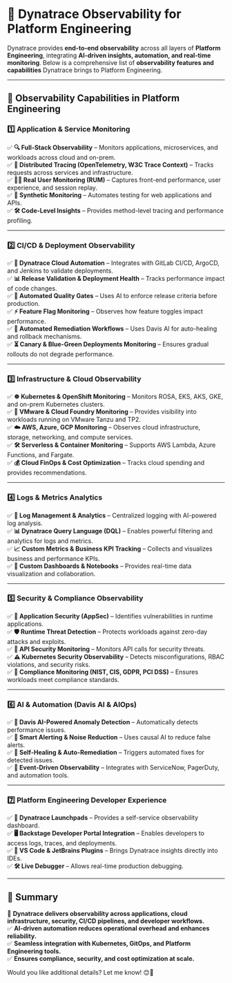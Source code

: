 # **🚀 Dynatrace Observability for Platform Engineering**  

Dynatrace provides **end-to-end observability** across all layers of **Platform Engineering**, integrating **AI-driven insights, automation, and real-time monitoring**. Below is a comprehensive list of **observability features and capabilities** Dynatrace brings to Platform Engineering.  

---  

## **📍 Observability Capabilities in Platform Engineering**  

### **1️⃣ Application & Service Monitoring**  
✅ **🔍 Full-Stack Observability** – Monitors applications, microservices, and workloads across cloud and on-prem.  
✅ **📡 Distributed Tracing (OpenTelemetry, W3C Trace Context)** – Tracks requests across services and infrastructure.  
✅ **👨‍💻 Real User Monitoring (RUM)** – Captures front-end performance, user experience, and session replay.  
✅ **🤖 Synthetic Monitoring** – Automates testing for web applications and APIs.  
✅ **🛠️ Code-Level Insights** – Provides method-level tracing and performance profiling.  

---  

### **2️⃣ CI/CD & Deployment Observability**  
✅ **🚀 Dynatrace Cloud Automation** – Integrates with GitLab CI/CD, ArgoCD, and Jenkins to validate deployments.  
✅ **📊 Release Validation & Deployment Health** – Tracks performance impact of code changes.  
✅ **🔎 Automated Quality Gates** – Uses AI to enforce release criteria before production.  
✅ **⚡ Feature Flag Monitoring** – Observes how feature toggles impact performance.  
✅ **🔄 Automated Remediation Workflows** – Uses Davis AI for auto-healing and rollback mechanisms.  
✅ **⏳ Canary & Blue-Green Deployments Monitoring** – Ensures gradual rollouts do not degrade performance.  

---  

### **3️⃣ Infrastructure & Cloud Observability**  
✅ **☸️ Kubernetes & OpenShift Monitoring** – Monitors ROSA, EKS, AKS, GKE, and on-prem Kubernetes clusters.  
✅ **🏢 VMware & Cloud Foundry Monitoring** – Provides visibility into workloads running on VMware Tanzu and TP2.  
✅ **☁️ AWS, Azure, GCP Monitoring** – Observes cloud infrastructure, storage, networking, and compute services.  
✅ **🛠️ Serverless & Container Monitoring** – Supports AWS Lambda, Azure Functions, and Fargate.  
✅ **💰 Cloud FinOps & Cost Optimization** – Tracks cloud spending and provides recommendations.  

---  

### **4️⃣ Logs & Metrics Analytics**  
✅ **📜 Log Management & Analytics** – Centralized logging with AI-powered log analysis.  
✅ **📊 Dynatrace Query Language (DQL)** – Enables powerful filtering and analytics for logs and metrics.  
✅ **📈 Custom Metrics & Business KPI Tracking** – Collects and visualizes business and performance KPIs.  
✅ **📝 Custom Dashboards & Notebooks** – Provides real-time data visualization and collaboration.  

---  

### **5️⃣ Security & Compliance Observability**  
✅ **🔐 Application Security (AppSec)** – Identifies vulnerabilities in runtime applications.  
✅ **🛡️ Runtime Threat Detection** – Protects workloads against zero-day attacks and exploits.  
✅ **🔗 API Security Monitoring** – Monitors API calls for security threats.  
✅ **⚠️ Kubernetes Security Observability** – Detects misconfigurations, RBAC violations, and security risks.  
✅ **📜 Compliance Monitoring (NIST, CIS, GDPR, PCI DSS)** – Ensures workloads meet compliance standards.  

---  

### **6️⃣ AI & Automation (Davis AI & AIOps)**  
✅ **🤖 Davis AI-Powered Anomaly Detection** – Automatically detects performance issues.  
✅ **🔕 Smart Alerting & Noise Reduction** – Uses causal AI to reduce false alerts.  
✅ **🔄 Self-Healing & Auto-Remediation** – Triggers automated fixes for detected issues.  
✅ **📡 Event-Driven Observability** – Integrates with ServiceNow, PagerDuty, and automation tools.  

---  

### **7️⃣ Platform Engineering Developer Experience**  
✅ **🚀 Dynatrace Launchpads** – Provides a self-service observability dashboard.  
✅ **🖥️ Backstage Developer Portal Integration** – Enables developers to access logs, traces, and deployments.  
✅ **🔧 VS Code & JetBrains Plugins** – Brings Dynatrace insights directly into IDEs.  
✅ **🛠️ Live Debugger** – Allows real-time production debugging.  

---  

## **📍 Summary**
🚀 **Dynatrace delivers observability across applications, cloud infrastructure, security, CI/CD pipelines, and developer workflows.**  
✅ **AI-driven automation reduces operational overhead and enhances reliability.**  
✅ **Seamless integration with Kubernetes, GitOps, and Platform Engineering tools.**  
✅ **Ensures compliance, security, and cost optimization at scale.**  

Would you like additional details? Let me know! 😊📜  

